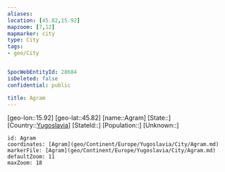 ```yaml
---
aliases: 
location: [45.82,15.92]
mapzoom: [7,12] 
mapmarker: city 
type: City
tags:
- geo/City


SpocWebEntityId: 28684
isDeleted: false
confidential: public

title: Agram
---
```

[geo-lon::15.92]
[geo-lat::45.82]
[name::Agram]
[State::]
[Country::[Yugoslavia](geo/Continent/Europe/Yugoslavia.md)]
[StateId::]
[Population::]
[Unknown::]


```leaflet
id: Agram
coordinates: [Agram](geo/Continent/Europe/Yugoslavia/City/Agram.md)
markerFile: [Agram](geo/Continent/Europe/Yugoslavia/City/Agram.md)
defaultZoom: 11 
maxZoom: 18
```


